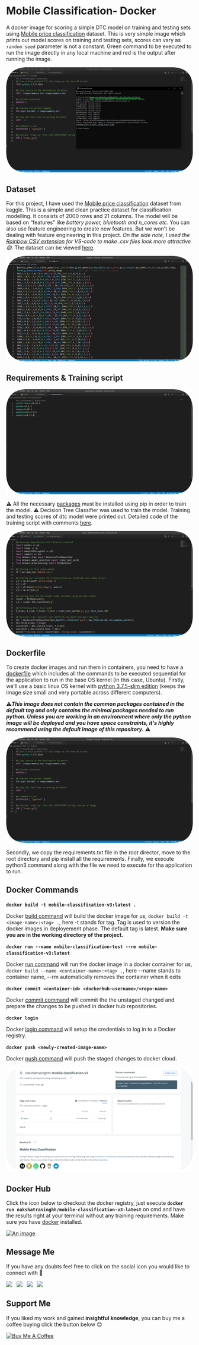 # Mobile Classification- Docker 

A docker image for scoring a simple DTC model on training and testing sets using [Mobile price classification](https://www.kaggle.com/iabhishekofficial/mobile-price-classification) dataset. This is very simple image which prints out model scores on training and testing sets, scores can vary as `random seed` parameter is not a constant. Green command to be executed to run the image directly in any local machine and red is the output after running the image.

![](imgs/cmd.png)

## Dataset

For this project, I have used the [Mobile price classification](https://www.kaggle.com/iabhishekofficial/mobile-price-classification) dataset from kaggle. This is a simple and clean practice dataset for classification modelling. It consists of 2000 rows and 21 columns. The model will be based on “features” like _battery power, bluetooth and n_cores etc_. You can also use feature engineering to create new features. But we won't be dealing with feature engineering in this project. *On the side note, I used the [Rainbow CSV extension](https://marketplace.visualstudio.com/items?itemName=mechatroner.rainbow-csv) for VS-code to make .csv files look more attractive 😅*. The dataset can be viewed [here](https://github.com/nakshatrasinghh/Mobile-Classification-Docker/blob/main/mobile.csv).

![](imgs/dataset.png)

## Requirements & Training script

![](imgs/requirements.png)

⚠️ All the necessary [packages](https://github.com/nakshatrasinghh/Mobile-Classification-Docker/blob/main/requirements.txt) must be installed using pip in order to train the model. ⚠️ Decision Tree Classifier was used to train the model. Training and testing scores of dtc model were printed out. Detailed code of the training script with comments [here](https://github.com/nakshatrasinghh/Mobile-Classification-Docker/blob/main/train.py).

![](imgs/train.png)

## Dockerfile

To create docker images and run them in containers, you need to have a [dockerfile](https://github.com/nakshatrasinghh/Mobile-Classification-Docker/blob/main/Dockerfile) which includes all the commands to be executed sequential for the application to run in the base OS kernel (in this case, Ubuntu). Firstly, we'll use a basic linux OS kernel with [python 3.7.5-slim edition](https://hub.docker.com/_/python) (keeps the image size small and very portable across different computers). 

⚠️***This image does not contain the common packages contained in the default tag and only contains the minimal packages needed to run python. Unless you are working in an environment where only the python image will be deployed and you have space constraints, it's highly recommend using the default image of this repository.*** ⚠️

![](imgs/docker.png)

Secondly, we copy the requirements.txt file in the root director, move to the root directory and pip install all the requirements. Finally, we execute python3 command along with the file we need to execute for tha application to run.  

## Docker Commands

**```docker build -t mobile-classification-v3:latest . ```**

Docker [build command](https://docs.docker.com/engine/reference/commandline/build/) will build the docker image for us, `docker build -t <image-name>:<tag> .`, here -t stands for tag. Tag is used to version the docker images in deployement phase. The  default tag is latest. **Make sure you are in the working directory of the project.**

**```docker run --name mobile-classification-test --rm mobile-classification-v3:latest```**

Docker [run command](https://docs.docker.com/engine/reference/commandline/run/) will run the docker image in a docker container for us, `docker build --name <container-name>:<tag> .`, here --name stands to container name, --rm automatically removes the container when it exits

**```docker commit <container-id> <dockerhub-username>/<repo-name>```**

Docker [commit command](https://docs.docker.com/engine/reference/commandline/commit/) will commit the the unstaged changed and prepare the changes to be pushed in docker hub repositories. 

**```docker login```**

Docker [login command](https://docs.docker.com/engine/reference/commandline/login/) will setup the credentials to log in to a Docker registry.

**```docker push <newly-created-image-name>```**

Docker [push command](https://docs.docker.com/engine/reference/commandline/push/) will push the staged changes to docker cloud.

![](imgs/docker_hub.png)

## Docker Hub
Click the icon below to checkout the docker registry, just execute **`docker run nakshatrasinghh/mobile-classification-v3:latest`** on cmd and have the results right at your terminal without any training requirements. Make sure you have [docker](https://hub.docker.com/editions/community/docker-ce-desktop-windows/) installed.

<p align='left'>
  <a href="https://hub.docker.com/repository/docker/nakshatrasinghh/mobile-classification-v3"><img src="https://user-images.githubusercontent.com/53419293/101325373-a84d8c80-3891-11eb-85a0-3f9a2e1cd06d.png" height="49" width="162"alt="An image"></a>&nbsp;&nbsp;
 </p>

## Message Me
If you have any doubts feel free to click on the social icon you would like to connect with 🤗
<p align="left">
<a href="https://www.linkedin.com/in/nakshatrasinghh/"><img height="42" src="https://user-images.githubusercontent.com/53419293/96712764-3e4e5600-13bd-11eb-81e6-50b8c7ea07eb.png?raw=true"></a>&nbsp;&nbsp;
<a href="https://github.com/nakshatrasinghh"><img height="42" src="https://user-images.githubusercontent.com/53419293/96712562-f7606080-13bc-11eb-86dd-b91470be7b55.png?raw=true"></a>&nbsp;&nbsp;
<a href="https://www.snapchat.com/add/nxkshxtrx.singh"><img height="42" src="https://user-images.githubusercontent.com/53419293/96713786-c41ed100-13be-11eb-9c21-f4d3b0c36220.png?raw=true"></a>&nbsp;&nbsp;
<a href="https://wa.link/8bt67v"><img height="42" src="https://user-images.githubusercontent.com/53419293/96714143-59ba6080-13bf-11eb-8f52-3123014be2da.png?raw=true"></a>&nbsp;&nbsp;
</p>

## Support Me
If you liked my work and gained **insightful knowledge**, you can buy me a coffee buying click the button below 😊

<a href="https://www.buymeacoffee.com/nakshatrasinghh" target="_blank"><img src="https://cdn.buymeacoffee.com/buttons/v2/arial-red.png" alt="Buy Me A Coffee" img height="49"></a>




